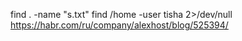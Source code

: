 find . -name "s.txt"
find /home -user tisha 2>/dev/null
https://habr.com/ru/company/alexhost/blog/525394/
